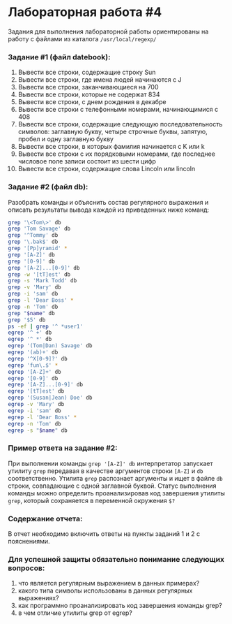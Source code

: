 # Лабораторная работа #4

Задания для выполнения лабораторной работы ориентированы на работу с файлами из каталога `/usr/local/regexp/`

### Задание #1 (файл datebook):

1. Вывести все строки, содержащие строку Sun
2. Вывести все строки, где имена людей начинаются с J
3. Вывести все строки, заканчивающиеся на 700
4. Вывести все строки, которые не содержат 834
5. Вывести все строки, с днем рождения в декабре
6. Вывести все строки с телефонными номерами, начинающимися с 408
7. Вывести все строки, содержащие следующую последовательность символов: заглавную букву, четыре строчные буквы, запятую, пробел и одну заглавную букву
8. Вывести все строки, в которых фамилия начинается с K или k
9. Вывести все строки с их порядковыми номерами, где последнее числовое поле записи состоит из шести цифр
10. Вывести все строки, содержащие слова Lincoln или lincoln

### Задание #2 (файл db):

Разобрать команды и объяснить состав регулярного выражения и описать результаты вывода каждой из приведенных ниже команд:

```bash 
grep '\<Tom\>' db
grep 'Tom Savage' db
grep '^Tommy' db
grep '\.bak$' db
grep '[Pp]yramid' *
grep '[A-Z]' db
grep '[0-9]' db
grep '[A-Z]...[0-9]' db
grep -w '[tT]est' db
grep -s 'Mark Todd' db
grep -v 'Mary' db
grep -i 'sam' db
grep -l 'Dear Boss' *
grep -n 'Tom' db
grep "$name" db
grep '$5' db
ps -ef | grep '^ *user1'
egrep '^ +' db
egrep '^ *' db
egrep '(Tom|Dan) Savage' db
egrep '(ab)+' db
egrep '^X[0-9]?' db
egrep 'fun\.$' *
egrep '[A-Z]+' db
egrep '[0-9]' db
egrep '[A-Z]...[0-9]' db
egrep '[tT]est' db
egrep '(Susan|Jean) Doe' db
egrep -v 'Mary' db
egrep -i 'sam' db
egrep -l 'Dear Boss' *
egrep -n 'Tom' db
egrep -s "$name" db
```

### Пример ответа на задание #2:

При выполнении команды `grep '[A-Z]' db` интерпретатор запускает утилиту `grep` передавая в качестве аргументов строки `[A-Z]` и `db` соответственно. Утилита `grep` распознает аргументы и ищет в файле `db` строки, совпадающие с одной заглавной буквой. Статус выполнения команды можно определить проанализировав код завершения утилиты `grep`, который сохраняется в переменной окружения `$?`

### Содержание отчета:

В отчет необходимо включить ответы на пункты заданий 1 и 2 с пояснениями.

### Для успешной защиты обязательно понимание следующих вопросов:

1. что является регулярным выражением в данных примерах?
2. какого типа символы использованы в данных регулярных выражениях?
3. как программно проанализировать код завершения команды grep?
4. в чем отличие утилиты grep от egrep?
